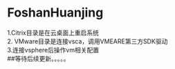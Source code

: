 # FoshanHuanjing
1.Citrix目录是在云桌面上重启系统<br>
2. VMware目录是连接vsca，调用VMEARE第三方SDK驱动<br>
3.连接vsphere后操作vm相关配置<br>
##等待后续更新。。。。。

